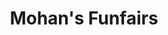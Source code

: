 ---
title: "Mohan's Funfairs"
address: "85, Ballymoyer Road, Whitecross, Armagh, BT60 2LA"
tel: "028 3750 7485"
county: "Armagh"
category: "Clay Pigeon Shooting"
type: "Content"
lat: "054.2167380000"
lng: "-006.5206800000"
---